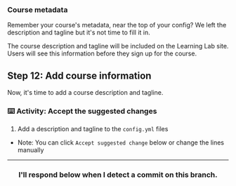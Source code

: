 ### Course metadata
Remember your course's metadata, near the top of your config? We left the description and tagline but it's not time to fill it in.

The course description and tagline will be included on the Learning Lab site. Users will see this information before they sign up for the course.

## Step 12: Add course information

Now, it's time to add a course description and tagline.

### :keyboard: Activity: Accept the suggested changes

1. Add a description and tagline to the `config.yml` files
  - Note: You can click `Accept suggested change` below or change the lines manually

<hr>
<h3 align="center">I'll respond below when I detect a commit on this branch.</h3>
